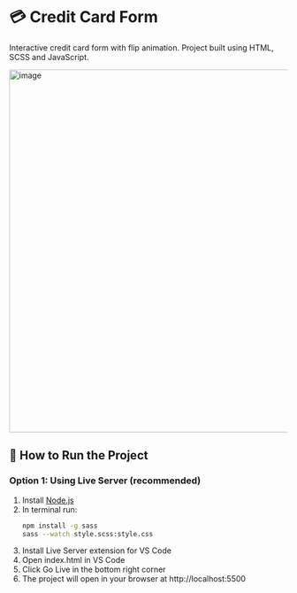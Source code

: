 # 💳 Credit Card Form 

Interactive credit card form with flip animation. Project built using HTML, SCSS and JavaScript.

<img width="656" alt="image" src="https://github.com/user-attachments/assets/796111f4-8ccf-4668-9b04-ace71aacf1aa" />

## 🚀 How to Run the Project

### Option 1: Using Live Server (recommended)
1. Install [Node.js](https://nodejs.org/)
2. In terminal run:
   ```bash
   npm install -g sass
   sass --watch style.scss:style.css
3. Install Live Server extension for VS Code
4. Open index.html in VS Code
5. Click Go Live in the bottom right corner
6. The project will open in your browser at http://localhost:5500
